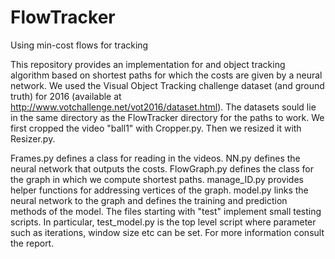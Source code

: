 # FlowTracker
Using min-cost flows for tracking

This repository provides an implementation for and object tracking algorithm based on shortest paths for which the costs are given by a neural network. We used the Visual Object Tracking challenge dataset (and ground truth) for 2016 (available at http://www.votchallenge.net/vot2016/dataset.html). The datasets sould lie in the same directory as the FlowTracker directory for the paths to work. We first cropped the video "ball1" with Cropper.py. Then we resized it with Resizer.py. 

Frames.py defines a class for reading in the videos. NN.py defines the neural network that outputs the costs. FlowGraph.py defines the class for the graph in which we compute shortest paths. manage\_ID.py provides helper functions for addressing vertices of the graph. model.py links the neural network to the graph and defines the training and prediction methods of the model. The files starting with "test" implement small testing scripts. In particular, test\_model.py is the top level script where parameter such as iterations, window size etc can be set. For more information consult the report.
